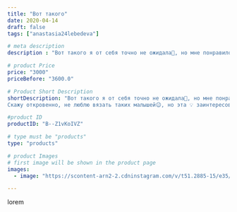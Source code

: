 ```yaml
---
title: "Вот такого"
date: 2020-04-14
draft: false
tags: ["anastasia24lebedeva"]

# meta description
description : "Вот такого я от себя точно не ожидала🙈, но мне понравилось). Представляю Вам пальчиковый театр, \"Теремок\". 👉Связан на заказ👈. Возможен повтор👆. В планах тепер"

# product Price
price: "3000"
priceBefore: "3600.0"

# Product Short Description
shortDescription: "Вот такого я от себя точно не ожидала🙈, но мне понравилось). Представляю Вам пальчиковый театр, \"Теремок\". 👉Связан на заказ👈. Возможен повтор👆. В планах теперь связать такой доче, правда хочу сразу добавить несколько героев, чтобы играть и в другие сказки. Скажу Вам это очень удобный вариант походных игр или в поездке🚗. Места занимает оооочень мало, а вариантов игр много. Заказа на домик для героев не было, Но его я тоже хочу связать для себя.
Скажу откровенно, не люблю вязать таких малышей😉, но эта 💡 заинтересовала, ииии теперь меня не остановить) надеюсь моих хомячьев запасов хватит🤗🤗🤗"

#product ID
productID: "B--Z1vKoIVZ"

# type must be "products"
type: "products"

# product Images
# first image will be shown in the product page
images:
  - image: "https://scontent-arn2-2.cdninstagram.com/v/t51.2885-15/e35/93813678_532278580766285_8167488643707543812_n.jpg?se=7&tp=1&_nc_ht=scontent-arn2-2.cdninstagram.com&_nc_cat=105&_nc_ohc=Qf126eOz2O0AX-fw92-&ccb=7-4&oh=c2db47413e2c5779b0e18a1a27115d01&oe=60823A2D&ig_cache_key=MjI4NzM3OTMwNDY4OTk5MzA0OQ%3D%3D.2-ccb7-4"

---
```

lorem

